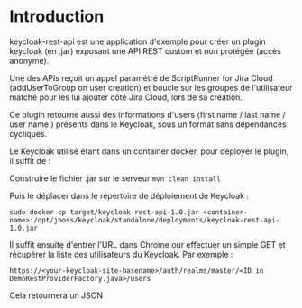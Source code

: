 # Introduction
keycloak-rest-api est une application d'exemple pour créer un plugin keycloak (en .jar) exposant une API REST custom et non protégée (accès anonyme).

Une des APIs reçoit un appel paramétré de ScriptRunner for Jira Cloud (addUserToGroup on user creation) et boucle sur les groupes de l'utilisateur matché pour les lui ajouter côté Jira Cloud, lors de sa création. 

Ce plugin retourne aussi des informations d'users (first name / last name / user name ) présents dans le Keycloak, sous un format sans dépendances cycliques.

Le Keycloak utilisé étant dans un container docker, pour déployer le plugin, il suffit de : 

Construire le fichier .jar sur le serveur
```mvn clean install```

Puis le déplacer dans le répertoire de déploiement de Keycloak  : 

```sudo docker cp target/keycloak-rest-api-1.0.jar <container-name>:/opt/jboss/keycloak/standalone/deployments/keycloak-rest-api-1.0.jar```

Il suffit ensuite d'entrer l'URL dans Chrome our effectuer un simple GET et récupérer la liste des utilisateurs du Keycloak. Par exemple :

```https://<your-keycloak-site-basename>/auth/realms/master/<ID in DemoRestProviderFactory.java>/users```

Cela retournera un JSON
